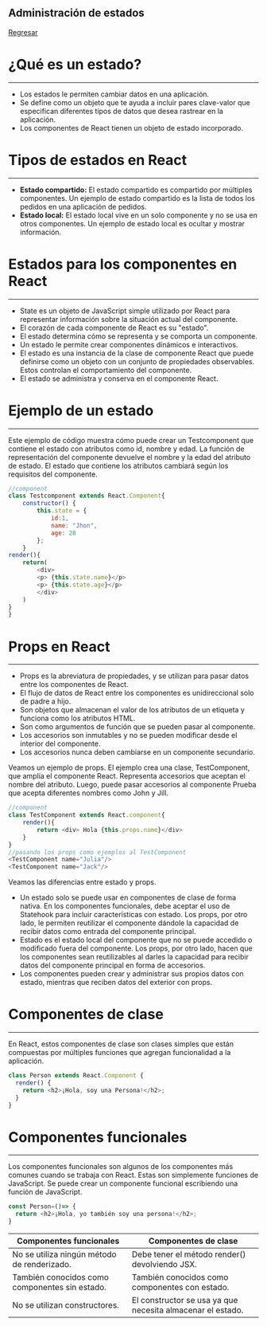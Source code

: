 ## Administración de estados

[Regresar](/CodingBootcampsESPOL-FPR/)


¿Qué es un estado?
===========

* * *

* Los estados le permiten cambiar datos en una aplicación.
* Se define como un objeto que te ayuda a incluir pares clave-valor que especifican diferentes tipos de datos que desea rastrear en la aplicación.
* Los componentes de React tienen un objeto de estado incorporado.

Tipos de estados en React
===========

* * *

* **Estado compartido:**
El estado compartido es compartido por múltiples componentes.  Un ejemplo de estado compartido es la lista de todos los pedidos en una aplicación de pedidos.
* **Estado local:**
El estado local vive en un solo componente y no se usa en otros componentes. Un ejemplo de estado local es ocultar y mostrar información.

Estados para los componentes en React
===========

* * *

* State es un objeto de JavaScript simple utilizado por React para representar información sobre la situación actual del componente.
* El corazón de cada componente de React es su "estado".
* El estado determina cómo se representa y se comporta un componente.
* Un estado le permite crear componentes dinámicos e interactivos.
* El estado es una instancia de la clase de componente React que puede definirse como un objeto con un conjunto de propiedades observables. Estos controlan el comportamiento del componente.
* El estado se administra y conserva en el componente React.

Ejemplo de un estado
===========

* * *

Este ejemplo de código muestra cómo puede crear un Testcomponent que contiene el estado con atributos como id, nombre y edad.
La función de representación del componente devuelve el nombre y la edad del atributo de estado.
El estado que contiene los atributos cambiará según los requisitos del componente.

```js
//component
class Testcomponent extends React.Component{
    constructor() {
        this.state = {
            id:1,
            name: "Jhon",
            age: 28
        };
    }
render(){
    return(
        <div>
        <p> {this.state.name}</p>
        <p> {this.state.age}</p>
        </div>
    )
}
}

```

Props en React
===========

* * *

* Props es la abreviatura de propiedades, y se utilizan para pasar datos entre los componentes de React.
* El flujo de datos de React entre los componentes es unidireccional solo de padre a hijo.
* Son objetos que almacenan el valor de los atributos de un
etiqueta y funciona como los atributos HTML.
* Son como argumentos de función que se pueden pasar al componente.
* Los accesorios son inmutables y no se pueden modificar desde el interior del componente.
* Los accesorios nunca deben cambiarse en un componente secundario.

Veamos un ejemplo de props. El ejemplo crea una clase, TestComponent, que amplía el componente React. Representa accesorios que aceptan el nombre del atributo. Luego, puede pasar accesorios al componente Prueba que acepta diferentes nombres como John y Jill. 


```js
//component
class TestComponent extends React.component{
    render(){
        return <div> Hola {this.props.name}</div>
    }
}
//pasando los props como ejemplos al TestComponent
<TestComponent name="Julia"/>
<TestComponent name="Jack"/>
```

Veamos las diferencias entre estado y props.

* Un estado solo se puede usar en componentes de clase de forma nativa.
En los componentes funcionales, debe aceptar el uso de Statehook para incluir características con estado. Los props, por otro lado, le permiten reutilizar el componente dándole la capacidad de recibir datos como entrada del componente principal.
* Estado es el estado local del componente que no se puede
accedido o modificado fuera del componente. Los props, por otro lado, hacen que los componentes sean reutilizables al darles la capacidad para recibir datos del componente principal en forma de accesorios.
* Los componentes pueden crear y administrar sus propios datos con estado,
mientras que reciben datos del exterior con props.

Componentes de clase
===========

* * *

En React, estos componentes de clase son clases simples que están compuestas por múltiples funciones que agregan funcionalidad a la aplicación.

```js
class Person extends React.Component { 
  render() { 
    return <h2>¡Hola, soy una Persona!</h2>; 
  } 
}
```


Componentes funcionales
===========

* * *
Los componentes funcionales son algunos de los componentes más comunes cuando se trabaja con React. Estas son simplemente funciones de JavaScript. Se puede crear un componente funcional escribiendo una función de JavaScript.

```js
const Person=()=> {
  return <h2>¡Hola, yo también soy una persona!</h2>;
}
```

| Componentes funcionales | Componentes de clase |
|----------|---------- |
| No se utiliza ningún método de renderizado.   | Debe tener el método render() devolviendo JSX. |
| También conocidos como componentes sin estado.   | También conocidos como componentes con estado. |
| No se utilizan constructores.   | El constructor se usa ya que necesita almacenar el estado.  |
